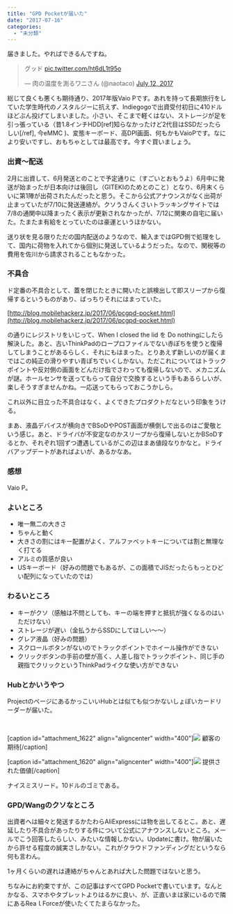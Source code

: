 ```yaml
---
title: "GPD Pocketが届いた"
date: "2017-07-16"
categories: 
  - "未分類"
---
```


届きました。やればできるんですね。

<blockquote class="twitter-tweet" data-lang="en"><p dir="ltr" lang="ja">グッド <a href="https://t.co/ht6dL1t95o">pic.twitter.com/ht6dL1t95o</a></p>— 肉の温度を測るワニさん (@naotaco) <a href="https://twitter.com/naotaco/status/885000948233449472">July 12, 2017</a></blockquote>

<script async src="//platform.twitter.com/widgets.js" charset="utf-8"></script>

総じて良くも悪くも期待通り、2017年版Vaio Pです。あれを持って長期旅行をしていた学生時代のノスタルジーに抗えず、Indiegogoで出資受付初日に410ドルほどぶん投げてしまいました。小さい、そこまで軽くはない、ストレージが足を引っ張っている（昔1.8インチHDD\[ref\]知らなかったけど2代目はSSDだったらしい\[/ref\], 今eMMC )、変態キーボード、高DPI画面、何もかもVaioPです。なにより安いですし、おもちゃとしては最高です。今すぐ買いましょう。

### 出資～配送

2月に出資して、6月発送とのことで予定通りに（すごいとおもうよ）6月中に発送が始まったが日本向けは後回し（GITEKIのためとのこと）となり、6月末くらいに第1陣が出荷されたんだったと思う。そこから公式アナウンスがなく出荷が止まっていたが7/10に発送連絡が。クソうさんくさいトラッキングサイトでは7/8の通関中以降まったく表示が更新されなかったが、7/12に関東の自宅に届いた。たまたま有給をとっていたのは豪運というほかない。

送り状を見る限りただの国内配送のようなので、輸入まではGPD側で処理をして、国内に荷物を入れてから個別に発送しているようだった。なので、関税等の費用を佐川から請求されることもなかった。

### 不具合

ド定番の不具合として、蓋を閉じたときに開いたと誤検出して即スリープから復帰するというものがあり、ばっちりそれにはまっていた。

[http://blog.mobilehackerz.jp/2017/06/pcgpd-pocket.html](http://blog.mobilehackerz.jp/2017/06/pcgpd-pocket.html)

の通りにレジストリをいじって、When I closed the lid を Do nothingにしたら解決した。あと、古いThinkPadのロープロファイルでない赤ぽちを使うと復帰してしまうことがあるらしく、それにもはまった。とりあえず新しいのが届くまではこの純正の滑りやすい青ぽちでいくしかない。ただこれについてはトラックポイントや反対側の画面をどんだけ指でさわっても復帰しないので、メカニズムが謎。ホールセンサを送ってもらって自分で交換するという手もあるらしいが、楽しそうすぎませんかね。一応送ってもらっておこうかしら。

これ以外に目立った不具合はなく、よくできたプロダクトだなという印象をうける。

まあ、液晶デバイスが横向きでBSoDやPOST画面が横倒しで出るのはご愛敬という感じ。あと、ドライバが不安定なのかスリープから復帰しないとかBSoDするとか、それぞれ1回ずつ遭遇しているがこの辺はまあ値段なりかなと。ドライバアップデートがあればよいが、あるかなあ。

### 感想

Vaio P。

### よいところ

- 唯一無二の大きさ
- ちゃんと動く
- 大きさの割にはキー配置がよく、アルファベットキーについては割と無理なく打てる
- アルミの質感が良い
- USキーボード（好みの問題でもあるが、この面積でJISだったらもっとひどい配列になっていたのでは）

### わるいところ

- キーがクソ（感触は不問としても、キーの端を押すと抵抗が強くなるのはいただけない）
- ストレージが遅い（金払うからSSDにしてほしい～～）
- グレア液晶（好みの問題）
- スクロールボタンがないのでトラックポイントでホイール操作ができない
- クリックボタンの手前の壁が高く、人差し指でトラックポイント、同じ手の親指でクリックというThinkPadライクな使い方ができない

### Hubとかいうやつ

ProjectのページにあるかっこいいHubとは似ても似つかないしょぼいカードリーダーが届いた。

 

\[caption id="attachment\_1622" align="aligncenter" width="400"\]![](https://blog.naotaco.com/wp-content/uploads/2017/07/j2mtqwmb0q7aamyzpc3p-400x217.jpg) 顧客の期待\[/caption\]

\[caption id="attachment\_1620" align="aligncenter" width="400"\]![](https://blog.naotaco.com/wp-content/uploads/2017/07/WP_20170716_09_59_39_Rich-400x300.jpg) 提供された価値\[/caption\]

ナイスミスリード。10ドルのゴミである。

### GPD/Wangのクソなところ

出資者へは細々と発送するかたわらAliExpressには物を出してるとこ。あと、遅延したり不具合があったりする件について公式にアナウンスしないところ。メールでこう回答したらしい、みたいな情報しかない。Updateに書け。物が届いたから許せる程度の誠実さしかない。これがクラウドファンディングだというなら何も言わん。

1ヶ月くらいの遅れは連絡がちゃんとあれば大した問題ではないと思う。

ちなみにお約束ですが、この記事はすべてGPD Pocketで書いています。なんとかなる、スマホやタブレットよりはるかに良い、が、正直いまは家にいるので隣にあるReaｌForceが使いたくてたまらなかった。
